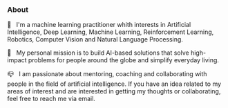 ### About

🧲 &nbsp;&nbsp;I'm a machine learning practitioner whith interests in Artificial Intelligence, Deep Learning, Machine Learning, Reinforcement Learning, Robotics, Computer Vision and Natural Language Processing.

🎯 &nbsp;&nbsp;My personal mission is to build AI-based solutions that solve high-impact problems for people around the globe and simplify everyday living.

📪 &nbsp;&nbsp;I am passionate about mentoring, coaching and collaborating with people in the field of artificial intelligence. If you have an idea related to my areas of interest and are interested in getting my thoughts or collaborating, feel free to reach me via email.
